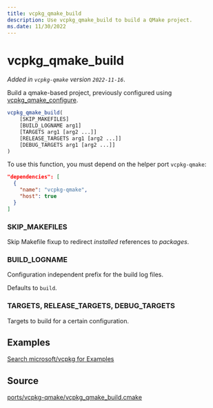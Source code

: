 ```yaml
---
title: vcpkg_qmake_build
description: Use vcpkg_qmake_build to build a QMake project.
ms.date: 11/30/2022
---
```


# vcpkg_qmake_build

_Added in `vcpkg-qmake` version `2022-11-16`_.

Build a qmake-based project, previously configured using [vcpkg_qmake_configure](vcpkg_qmake_configure.md).

```cmake
vcpkg_qmake_build(
    [SKIP_MAKEFILES]
    [BUILD_LOGNAME arg1]
    [TARGETS arg1 [arg2 ...]]
    [RELEASE_TARGETS arg1 [arg2 ...]]
    [DEBUG_TARGETS arg1 [arg2 ...]]
)
```

To use this function, you must depend on the helper port `vcpkg-qmake`:

```json
"dependencies": [
  {
    "name": "vcpkg-qmake",
    "host": true
  }
]
```

### SKIP_MAKEFILES
Skip Makefile fixup to redirect _installed_ references to _packages_.

### BUILD_LOGNAME
Configuration independent prefix for the build log files.

Defaults to `build`.

### <a name="targets">TARGETS, RELEASE\_TARGETS, DEBUG\_TARGETS</a>
Targets to build for a certain configuration.

## Examples

[Search microsoft/vcpkg for Examples](https://github.com/microsoft/vcpkg/search?q=vcpkg_cmake_build+path%3A%2Fports)

## Source
[ports/vcpkg-qmake/vcpkg\_qmake\_build.cmake](https://github.com/Microsoft/vcpkg/blob/master/ports/vcpkg-qmake/vcpkg_qmake_build.cmake)
